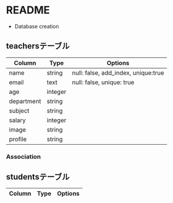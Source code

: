 # README
* Database creation
## teachersテーブル

|Column|Type|Options|
|------|----|-------|
|name|string|null: false, add_index, unique:true|
|email|text|null: false, unique: true|
|age|integer||
|department|string||
|subject|string||
|salary|integer||
|image|string||
|profile|string||


### Association

## studentsテーブル

|Column|Type|Options|
|------|----|-------|

